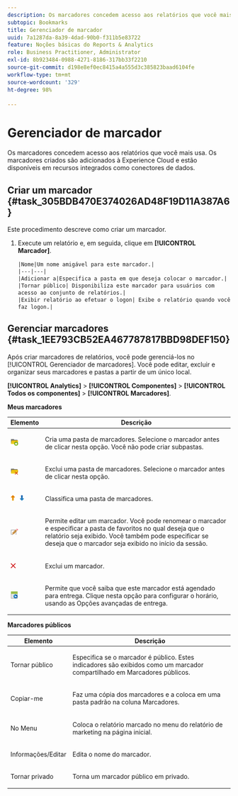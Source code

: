 ```yaml
---
description: Os marcadores concedem acesso aos relatórios que você mais usa. Os marcadores criados são adicionados à Experience Cloud e estão disponíveis em recursos integrados como conectores de dados.
subtopic: Bookmarks
title: Gerenciador de marcador
uuid: 7a1287da-8a39-4dad-90b0-f311b5e83722
feature: Noções básicas do Reports & Analytics
role: Business Practitioner, Administrator
exl-id: 8b923484-0988-4271-8186-317bb33f2210
source-git-commit: d198e8ef0ec8415a4a555d3c385823baad6104fe
workflow-type: tm+mt
source-wordcount: '329'
ht-degree: 98%

---
```


# Gerenciador de marcador

Os marcadores concedem acesso aos relatórios que você mais usa. Os marcadores criados são adicionados à Experience Cloud e estão disponíveis em recursos integrados como conectores de dados.

## Criar um marcador {#task_305BDB470E374026AD48F19D11A387A6}

Este procedimento descreve como criar um marcador.

<!-- 

t_bookmarks_creating.xml

 -->

1. Execute um relatório e, em seguida, clique em **[!UICONTROL Marcador]**.

       |Nome|Um nome amigável para este marcador.|
       |---|---|
       |Adicionar a|Especifica a pasta em que deseja colocar o marcador.|
       |Tornar público| Disponibiliza este marcador para usuários com acesso ao conjunto de relatórios.|
       |Exibir relatório ao efetuar o logon| Exibe o relatório quando você faz logon.|
   
## Gerenciar marcadores {#task_1EE793CB52EA467787817BBD98DEF150}

Após criar marcadores de relatórios, você pode gerenciá-los no [!UICONTROL Gerenciador de marcadores]. Você pode editar, excluir e organizar seus marcadores e pastas a partir de um único local. 

<!-- 

t_bookmarks_managing.xml

 -->

**[!UICONTROL Analytics]**  >  **[!UICONTROL Componentes]**  >  **[!UICONTROL Todos os componentes]**  >  **[!UICONTROL Marcadores]**.

**Meus marcadores**

<table id="table_D0310F7F4BDB4543B8552525872A0A0C"> 
 <thead> 
  <tr> 
   <th colname="col1" class="entry"> Elemento </th> 
   <th colname="col2" class="entry"> Descrição </th> 
  </tr> 
 </thead>
 <tbody> 
  <tr> 
   <td colname="col1"> <p><img placement="inline"  src="assets/bookmark_create_folder.png" id="image_EA7729575ABA4CA3A3399594941B3441"> </img> </p> </td> 
   <td colname="col2"> <p> Cria uma pasta de marcadores. Selecione o marcador antes de clicar nesta opção. Você não pode criar subpastas. </p> </td> 
  </tr> 
  <tr> 
   <td colname="col1"> <p><img placement="inline"  src="assets/bookmark_delete_folder.png" id="image_AFB6A02475664785BA90485EA289749A"> </img> </p> </td> 
   <td colname="col2"> <p> Exclui uma pasta de marcadores. Selecione o marcador antes de clicar nesta opção.  </p> </td> 
  </tr> 
  <tr> 
   <td colname="col1"> <p><img placement="inline"  src="assets/bookmark_sort.png" id="image_8B4BE31182004357890B6532CCE5B2C2"> </img> </p> </td> 
   <td colname="col2"> <p> Classifica uma pasta de marcadores. </p> </td> 
  </tr> 
  <tr> 
   <td colname="col1"> <p><img placement="inline"  src="assets/icon_edit_VideoSharing.png" id="image_5B8C0321ED5848ECBE3AF65514AD9A44"> </img> </p> </td> 
   <td colname="col2"> <p> Permite editar um marcador. Você pode renomear o marcador e especificar a pasta de favoritos no qual deseja que o relatório seja exibido. Você também pode especificar se deseja que o marcador seja exibido no início da sessão. </p> </td> 
  </tr> 
  <tr> 
   <td colname="col1"> <p><img placement="inline"  src="assets/icon_delete_VideoSharing.png" id="image_945A859920C44BC08825CC062C10543A"> </img> </p> </td> 
   <td colname="col2"> <p> Exclui um marcador. </p> </td> 
  </tr> 
  <tr> 
   <td colname="col1"> <p><img placement="inline"  src="assets/bookmark_schedule.png" id="image_B7B23C1C67F04DF096149DCDF8C0FE5F"> </img> </p> </td> 
   <td colname="col2"> <p> Permite que você saiba que este marcador está agendado para entrega. Clique nesta opção para configurar o horário, usando as <span class="wintitle">Opções avançadas de entrega</span>. </p> </td> 
  </tr> 
 </tbody> 
</table>

**Marcadores públicos**

<table id="table_E89688BD3F724ADB8B2E88CDADB6168E"> 
 <thead> 
  <tr> 
   <th colname="col1" class="entry"> Elemento </th> 
   <th colname="col2" class="entry"> Descrição </th> 
  </tr> 
 </thead>
 <tbody> 
  <tr> 
   <td colname="col1"> Tornar público </td> 
   <td colname="col2"> <p>Especifica se o marcador é público. Estes indicadores são exibidos como um marcador compartilhado em <span class="wintitle">Marcadores públicos</span>. </p> </td> 
  </tr> 
  <tr> 
   <td colname="col1"> Copiar-me </td> 
   <td colname="col2"> <p>Faz uma cópia dos marcadores e a coloca em uma pasta padrão na coluna <span class="uicontrol">Marcadores</span>. </p> </td> 
  </tr> 
  <tr> 
   <td colname="col1"> No Menu </td> 
   <td colname="col2"> <p> Coloca o relatório marcado no menu do relatório de marketing na página inicial. </p> </td> 
  </tr> 
  <tr> 
   <td colname="col1"> Informações/Editar </td> 
   <td colname="col2"> <p>Edita o nome do marcador. </p> </td> 
  </tr> 
  <tr> 
   <td colname="col1"> Tornar privado </td> 
   <td colname="col2"> <p>Torna um marcador público em privado. </p> </td> 
  </tr> 
 </tbody> 
</table>
